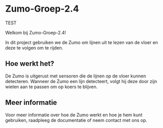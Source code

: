 # Zumo-Groep-2.4
TEST

Welkom bij Zumo-Groep-2.4!

In dit project gebruiken we de Zumo om lijnen uit te lezen van de vloer en deze te volgen om te rijden.

## Hoe werkt het?

De Zumo is uitgerust met sensoren die de lijnen op de vloer kunnen detecteren. Wanneer de Zumo een lijn detecteert, volgt hij deze door zijn wielen aan te passen om op koers te blijven.

## Meer informatie

Voor meer informatie over hoe de Zumo werkt en hoe je hem kunt gebruiken, raadpleeg de documentatie of neem contact met ons op.
